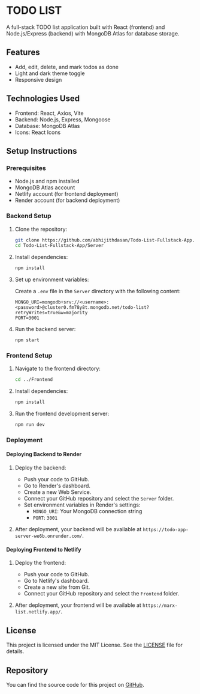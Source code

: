 # TODO LIST

A full-stack TODO list application built with React (frontend) and Node.js/Express (backend) with MongoDB Atlas for database storage.

## Features

- Add, edit, delete, and mark todos as done
- Light and dark theme toggle
- Responsive design

## Technologies Used

- Frontend: React, Axios, Vite
- Backend: Node.js, Express, Mongoose
- Database: MongoDB Atlas
- Icons: React Icons

## Setup Instructions

### Prerequisites

- Node.js and npm installed
- MongoDB Atlas account
- Netlify account (for frontend deployment)
- Render account (for backend deployment)

### Backend Setup

1. Clone the repository:

    ```bash
    git clone https://github.com/abhijithdasan/Todo-List-Fullstack-App.git
    cd Todo-List-Fullstack-App/Server
    ```

2. Install dependencies:

    ```bash
    npm install
    ```

3. Set up environment variables:

    Create a `.env` file in the `Server` directory with the following content:

    ```env
    MONGO_URI=mongodb+srv://<username>:<password>@cluster0.fm78y8t.mongodb.net/todo-list?retryWrites=true&w=majority
    PORT=3001
    ```

4. Run the backend server:

    ```bash
    npm start
    ```

### Frontend Setup

1. Navigate to the frontend directory:

    ```bash
    cd ../Frontend
    ```

2. Install dependencies:

    ```bash
    npm install
    ```

3. Run the frontend development server:

    ```bash
    npm run dev
    ```

### Deployment

#### Deploying Backend to Render

1. Deploy the backend:

    - Push your code to GitHub.
    - Go to Render's dashboard.
    - Create a new Web Service.
    - Connect your GitHub repository and select the `Server` folder.
    - Set environment variables in Render's settings:
        - `MONGO_URI`: Your MongoDB connection string
        - `PORT`: `3001`

2. After deployment, your backend will be available at `https://todo-app-server-we6b.onrender.com/`.

#### Deploying Frontend to Netlify

1. Deploy the frontend:

    - Push your code to GitHub.
    - Go to Netlify's dashboard.
    - Create a new site from Git.
    - Connect your GitHub repository and select the `Frontend` folder.

2. After deployment, your frontend will be available at `https://marx-list.netlify.app/`.

## License

This project is licensed under the MIT License. See the [LICENSE](LICENSE) file for details.

## Repository

You can find the source code for this project on [GitHub](https://github.com/abhijithdasan/Todo-List-Fullstack-App).
